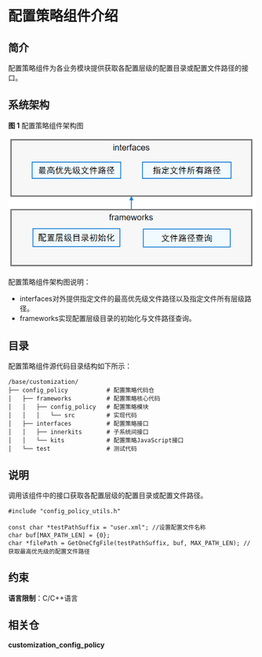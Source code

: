 # 配置策略组件介绍

## 简介

配置策略组件为各业务模块提供获取各配置层级的配置目录或配置文件路径的接口。

## 系统架构

**图 1**  配置策略组件架构图 

![](figures/config_policy.png)

配置策略组件架构图说明：

- interfaces对外提供指定文件的最高优先级文件路径以及指定文件所有层级路径。
- frameworks实现配置层级目录的初始化与文件路径查询。

## 目录

配置策略组件源代码目录结构如下所示：

```
/base/customization/
├── config_policy           # 配置策略代码仓
│   ├── frameworks          # 配置策略核心代码
│   │   ├── config_policy   # 配置策略模块
│   │   │   └── src         # 实现代码
│   ├── interfaces          # 配置策略接口
│   │   ├── innerkits       # 子系统间接口
│   │   └── kits            # 配置策略JavaScript接口
│   └── test                # 测试代码
```

## 说明

调用该组件中的接口获取各配置层级的配置目录或配置文件路径。

```
#include "config_policy_utils.h"

const char *testPathSuffix = "user.xml"; //设置配置文件名称
char buf[MAX_PATH_LEN] = {0};
char *filePath = GetOneCfgFile(testPathSuffix, buf, MAX_PATH_LEN); //获取最高优先级的配置文件路径
```

## 约束

**语言限制**：C/C++语言

## 相关仓

**customization\_config\_policy**


